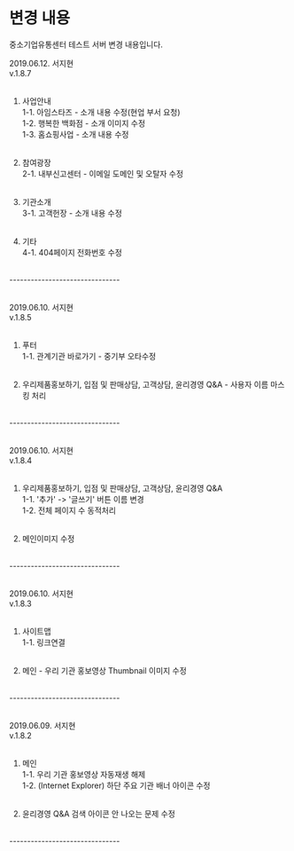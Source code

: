 # 변경 내용
중소기업유통센터 테스트 서버 변경 내용입니다.<br>


2019.06.12. 서지현<br>
v.1.8.7 <br><br>

1. 사업안내<br>
 1-1. 아임스타즈 - 소개 내용 수정(현업 부서 요청) <br>
 1-2. 행복한 백화점 - 소개 이미지 수정 <br>
 1-3. 홈쇼핑사업 - 소개 내용 수정 <br><br>
 
2. 참여광장<br>
 2-1. 내부신고센터 - 이메일 도메인 및 오탈자 수정<br><br>
 
3. 기관소개<br>
3-1. 고객헌장 - 소개 내용 수정<br><br>
 
4. 기타<br>
 4-1. 404페이지 전화번호 수정<br><br>
 
 -------------------------------<br><br>
 
2019.06.10. 서지현<br>
v.1.8.5 <br><br>

1. 푸터<br>
 1-1. 관계기관 바로가기 - 중기부 오타수정<br><br>

2. 우리제품홍보하기, 입점 및 판매상담, 고객상담, 윤리경영 Q&A - 사용자 이름 마스킹 처리<br><br>

 -------------------------------<br><br>
 
2019.06.10. 서지현<br>
v.1.8.4 <br><br>

1. 우리제품홍보하기, 입점 및 판매상담, 고객상담, 윤리경영 Q&A<br>
 1-1. '추가' -> '글쓰기' 버튼 이름 변경<br>
 1-2. 전체 페이지 수 동적처리<br><br>

2. 메인이미지 수정<br><br>

 -------------------------------<br><br>
 
2019.06.10. 서지현<br>
v.1.8.3 <br><br>

1. 사이트맵<br>
 1-1. 링크연결<br><br>

2. 메인 - 우리 기관 홍보영상 Thumbnail 이미지 수정<br><br>

 -------------------------------<br><br>
 
2019.06.09. 서지현<br>
v.1.8.2 <br><br>

1. 메인 <br>
 1-1. 우리 기관 홍보영상 자동재생 해제<br>
 1-2. (Internet Explorer) 하단 주요 기관 배너 아이콘 수정<br><br>

2. 윤리경영 Q&A 검색 아이콘 안 나오는 문제 수정<br><br>

 -------------------------------<br><br>
